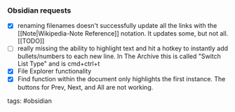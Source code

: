 ### Obsidian requests
- [x] renaming filenames doesn't successfully update all the links with the [[Note|Wikipedia-Note Reference]] notation. It updates some, but not all. [[TODO]]
- [ ] really missing the ability to highlight text and hit a hotkey to instantly add bullets/numbers to each new line. In The Archive this is called "Switch List Type" and is cmd+ctrl+t
- [X] File Explorer functionality
- [x] Find function within the document only highlights the first instance. The buttons for Prev, Next, and All are not working.

tags: #obsidian 